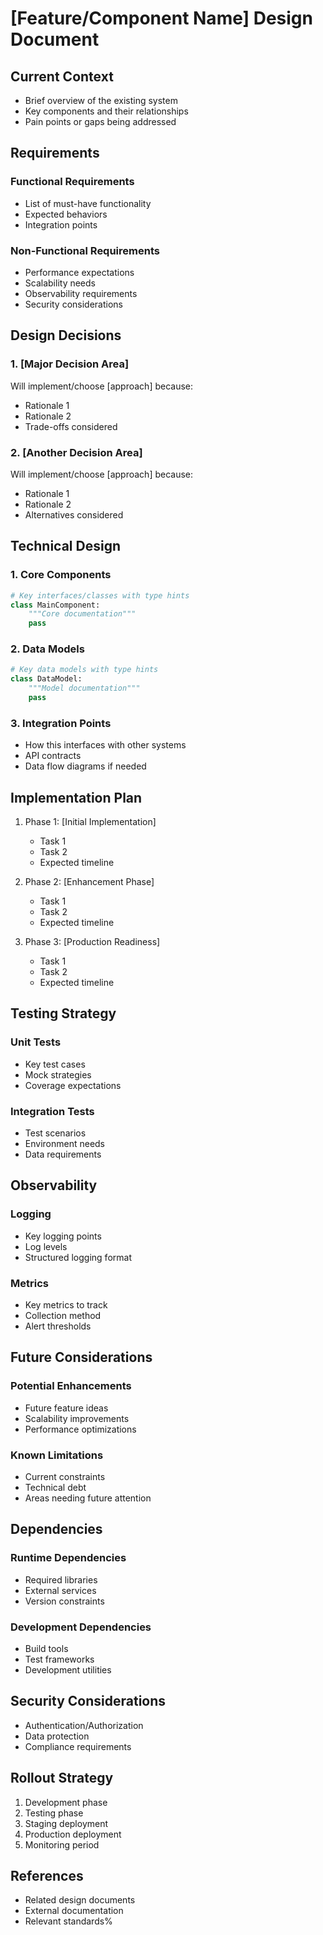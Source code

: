 # [Feature/Component Name] Design Document

## Current Context
- Brief overview of the existing system
- Key components and their relationships
- Pain points or gaps being addressed

## Requirements

### Functional Requirements
- List of must-have functionality
- Expected behaviors
- Integration points

### Non-Functional Requirements
- Performance expectations
- Scalability needs
- Observability requirements
- Security considerations

## Design Decisions

### 1. [Major Decision Area]
Will implement/choose [approach] because:
- Rationale 1
- Rationale 2
- Trade-offs considered

### 2. [Another Decision Area]
Will implement/choose [approach] because:
- Rationale 1
- Rationale 2
- Alternatives considered

## Technical Design

### 1. Core Components
```python
# Key interfaces/classes with type hints
class MainComponent:
    """Core documentation"""
    pass
```

### 2. Data Models
```python
# Key data models with type hints
class DataModel:
    """Model documentation"""
    pass
```

### 3. Integration Points
- How this interfaces with other systems
- API contracts
- Data flow diagrams if needed

## Implementation Plan

1. Phase 1: [Initial Implementation]
   - Task 1
   - Task 2
   - Expected timeline

2. Phase 2: [Enhancement Phase]
   - Task 1
   - Task 2
   - Expected timeline

3. Phase 3: [Production Readiness]
   - Task 1
   - Task 2
   - Expected timeline

## Testing Strategy

### Unit Tests
- Key test cases
- Mock strategies
- Coverage expectations

### Integration Tests
- Test scenarios
- Environment needs
- Data requirements

## Observability

### Logging
- Key logging points
- Log levels
- Structured logging format

### Metrics
- Key metrics to track
- Collection method
- Alert thresholds

## Future Considerations

### Potential Enhancements
- Future feature ideas
- Scalability improvements
- Performance optimizations

### Known Limitations
- Current constraints
- Technical debt
- Areas needing future attention

## Dependencies

### Runtime Dependencies
- Required libraries
- External services
- Version constraints

### Development Dependencies
- Build tools
- Test frameworks
- Development utilities

## Security Considerations
- Authentication/Authorization
- Data protection
- Compliance requirements

## Rollout Strategy
1. Development phase
2. Testing phase
3. Staging deployment
4. Production deployment
5. Monitoring period

## References
- Related design documents
- External documentation
- Relevant standards%   
